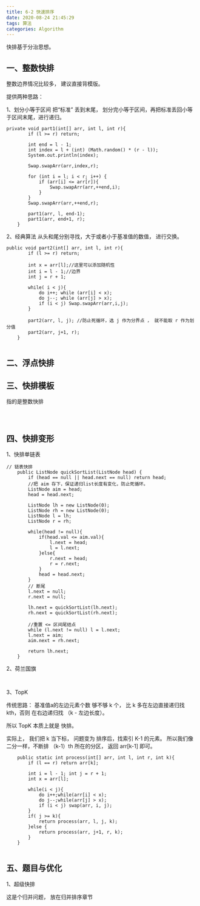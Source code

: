 ```yaml
---
title: 6-2 快速排序
date: 2020-08-24 21:45:29
tags: 算法
categories: Algorithm
---
```



快排基于分治思想。

## 一、整数快排

整数边界情况比较多， 建议直接背模版。 

提供两种思路： 

1、划分小等于区间
把“标准” 丢到末尾， 划分完小等于区间，再把标准丢回小等于区间末尾，进行递归。
```
private void part1(int[] arr, int l, int r){
        if (l >= r) return;

        int end = l - 1;
        int index = l + (int) (Math.random() * (r - l));
        System.out.println(index);

        Swap.swapArr(arr,index,r);

        for (int i = l; i < r; i++) {
            if (arr[i] <= arr[r]){
                Swap.swapArr(arr,++end,i);
            }
        }
        Swap.swapArr(arr,++end,r);

        part1(arr, l, end-1);
        part1(arr, end+1, r);
    }

```
2、经典算法
从头和尾分别寻找，大于或者小于基准值的数值， 进行交换。 

```
public void part2(int[] arr, int l, int r){
        if (l >= r) return;

        int x = arr[l];//这里可以添加随机性
        int i = l - 1;//边界
        int j = r + 1;

        while( i < j){
            do i++; while (arr[i] < x);
            do j--; while (arr[j] > x);
            if (i < j) Swap.swapArr(arr,i,j);
        }

        part2(arr, l, j); //防止死循环，选 j 作为分界点 ， 就不能取 r 作为划分值
        part2(arr, j+1, r);
    }


```


## 二、浮点快排




## 三、快排模板

指的是整数快排

```



```


## 四、快排变形

1、快排单链表

```
// 链表快排
    public ListNode quickSortList(ListNode head) {
        if (head == null || head.next == null) return head;
        //把 aim 存下，保证递归list长度有变化，防止死循环。
        ListNode aim = head;
        head = head.next;

        ListNode lh = new ListNode(0);
        ListNode rh = new ListNode(0);
        ListNode l = lh;
        ListNode r = rh;

        while(head != null){
            if(head.val <= aim.val){
                l.next = head;
                l = l.next;
            }else{
                r.next = head;
                r = r.next;
            }
            head = head.next;
        }
        // 断尾
        l.next = null;
        r.next = null;

        lh.next = quickSortList(lh.next);
        rh.next = quickSortList(rh.next);

        //重置 <= 区间尾结点
        while (l.next != null) l = l.next;
        l.next = aim;
        aim.next = rh.next;

        return lh.next;
    }
```


2、荷兰国旗




```


```



3、TopK

传统思路： 基准值a的左边元素个数 够不够 k 个， 比 k 多在左边直接递归找 kth，否则 在右边递归找 （k - 左边长度）。

所以 TopK 本质上就是 快排。

实际上， 我们把 k 当下标， 问题变为 排序后，找索引 K-1 的元素。 所以我们像二分一样，不断排 （k-1）th 所在的分区， 返回 arr[k-1] 即可。 

```
    public static int process(int[] arr, int l, int r, int k){
        if (l == r) return arr[k];
        
        int i = l - 1; int j = r + 1;
        int x = arr[l];
        
        while(i < j){
            do i++;while(arr[i] < x);
            do j--;while(arr[j] > x);
            if (i < j) swap(arr, i, j);
        }
        if( j >= k){
            return process(arr, l, j, k);
        }else {
            return process(arr, j+1, r, k);
        }
    }


```



## 五、题目与优化


1、超级快排

这是个归并问题， 放在归并排序章节